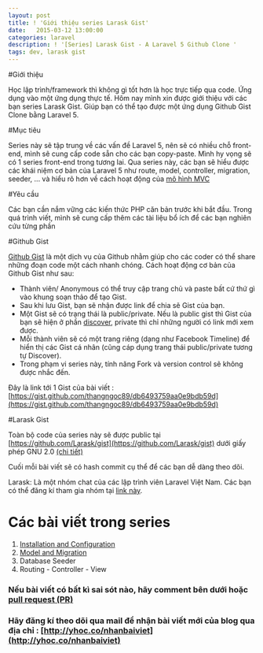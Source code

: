 ```yaml
---
layout: post
title: ! 'Giới thiệu series Larask Gist'
date:   2015-03-12 13:00:00
categories: laravel
description: ! '[Series] Larask Gist - A Laravel 5 Github Clone '
tags: dev, larask gist
---
```

#Giới thiệu

Học lập trình/framework thì không gì tốt hơn là học trực tiếp qua code. Ứng dụng vào một ứng dụng thực tế. Hôm nay mình xin được giới thiệu với các bạn series Larask Gist. Giúp bạn có thể tạo được một ứng dụng Github Gist Clone bằng Laravel 5.

#Mục tiêu

Series này sẽ tập trung về các vấn đề Laravel 5, nên sẽ có nhiều chỗ front-end, mình sẽ cung cấp code sẵn cho các bạn copy-paste. Mình hy vọng sẽ có 1 series front-end trong tương lai. Qua series này, các bạn sẽ hiểu được các khái niệm cơ bản của Laravel 5 như route, model, controller, migration, seeder, ... và hiểu rõ hơn về cách hoạt động của [mô hình MVC](/tim-hieu-mo-hinh-mvc-la-gi) 

#Yêu cầu

Các bạn cần nắm vững các kiến thức PHP căn bản trước khi bắt đầu. Trong quá trình viết, mình sẽ cung cấp thêm các tài liệu bổ ích để các bạn nghiên cứu từng phần

#Github Gist

[Github Gist](https://gist.github.com/ "Github Gist") là một dịch vụ của Github nhằm giúp cho các coder có thể share những đoạn code một cách nhanh chóng.  Cách hoạt động cơ bản của Github Gist như sau:

- Thành viên/ Anonymous có thể truy cập trang chủ và paste bất cứ thứ gì vào khung soạn thảo để tạo Gist.
- Sau khi lưu Gist, bạn sẽ nhận được link để chia sẽ Gist của bạn.
- Một Gist sẽ có trạng thái là public/private. Nếu là public gist thì Gist của bạn sẽ hiện ở phần [discover](https://trello.com/b/jdqnSrBd/hoidapyhoc-code), private thì chỉ những người có link mới xem được.
- Mỗi thành viên sẽ có một trang riêng (dạng như Facebook Timeline) để hiển thị các Gist cá nhân (cũng cáp dụng trang thái public/private tương tự Discover).
- Trong phạm vi series này, tính năng Fork và version control sẽ không được nhắc đến.

Đây là link tới 1 Gist của bài viết : [https://gist.github.com/thangngoc89/db6493759aa0e9bdb59d](https://gist.github.com/thangngoc89/db6493759aa0e9bdb59d)

#Larask Gist

Toàn bộ code của series này sẽ được public tại [https://github.com/Larask/gist](https://github.com/Larask/gist) dưới giấy phép GNU 2.0 [(chi tiết)](https://github.com/Larask/gist/blob/master/LICENSE.md)

Cuối mỗi bài viết sẽ có hash commit cụ thể để các bạn dễ dàng theo dõi.

Larask: Là một nhóm chat của các lập trình viên Laravel Việt Nam. Các bạn có thể đăng kí tham gia nhóm tại [link này](http://www.larask.com/register).

# Các bài viết trong series

1. [Installation and Configuration](http://khoanguyen.me/larask-gist-cai-dat-va-cau-hinh-co-ban)
2. [Model and Migration](http://khoanguyen.me/model-va-migration-trong-laravel-5-gist/)
3. Database Seeder
4. Routing - Controller - View



### Nếu bài viết có bất kì sai sót nào, hãy comment bên dưới hoặc [pull request (PR)](https://github.com/thangngoc89/thangngoc89.github.io/blob/master/_posts/2015-03-12-gioi-thieu-series-larask-gist.markdown)

### Hãy đăng kí theo dõi qua mail để nhận bài viết mới của blog qua địa chỉ : [http://yhoc.co/nhanbaiviet](http://yhoc.co/nhanbaiviet) 